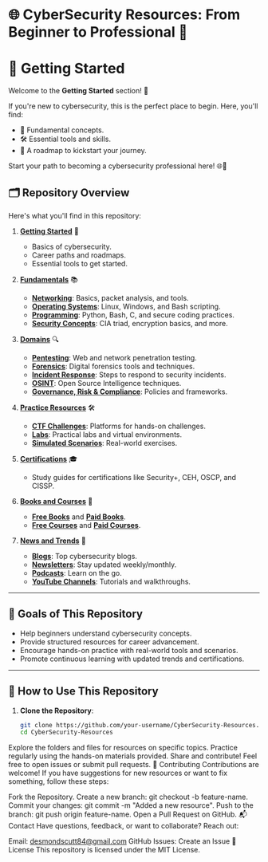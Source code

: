 # 🌐 CyberSecurity Resources: From Beginner to Professional 🚀

# 🏁 Getting Started

Welcome to the **Getting Started** section! 🎉

If you're new to cybersecurity, this is the perfect place to begin. Here, you'll find:
- 🌟 Fundamental concepts.
- 🛠️ Essential tools and skills.
- 🚀 A roadmap to kickstart your journey.

Start your path to becoming a cybersecurity professional here! 🌐🔐


## 🗂️ Repository Overview

Here's what you'll find in this repository:

1. **[Getting Started](Cybersecurity-Resources/Getting-Started)** 🌟
   - Basics of cybersecurity.
   - Career paths and roadmaps.
   - Essential tools to get started.

2. **[Fundamentals](Cybersecurity-Resources/Fundamentals)** 📚
   - **[Networking](Cybersecurity-Resources/Fundamentals/Networking)**: Basics, packet analysis, and tools.
   - **[Operating Systems](Cybersecurity-Resources/Fundamentals/Operating-Systems)**: Linux, Windows, and Bash scripting.
   - **[Programming](Cybersecurity-Resources/Fundamentals/Programming)**: Python, Bash, C, and secure coding practices.
   - **[Security Concepts](Cybersecurity-Resources/Fundamentals/Security-Concepts)**: CIA triad, encryption basics, and more.

3. **[Domains](Cybersecurity-Resources/Domains)** 🔍
   - **[Pentesting](Cybersecurity-Resources/Domains/Pentesting)**: Web and network penetration testing.
   - **[Forensics](Cybersecurity-Resources/Domains/Forensics)**: Digital forensics tools and techniques.
   - **[Incident Response](Cybersecurity-Resources/Domains/Incident-Response)**: Steps to respond to security incidents.
   - **[OSINT](Cybersecurity-Resources/Domains/OSINT)**: Open Source Intelligence techniques.
   - **[Governance, Risk & Compliance](Cybersecurity-Resources/Domains/Governance-Risk-Compliance)**: Policies and frameworks.

4. **[Practice Resources](Cybersecurity-Resources/Practice-Resources)** 🛠️
   - **[CTF Challenges](Cybersecurity-Resources/Practice-Resources/CTF-Challenges)**: Platforms for hands-on challenges.
   - **[Labs](Cybersecurity-Resources/Practice-Resources/Labs)**: Practical labs and virtual environments.
   - **[Simulated Scenarios](Cybersecurity-Resources/Practice-Resources/Simulated-Scenarios)**: Real-world exercises.

5. **[Certifications](Cybersecurity-Resources/Certifications)** 🎓
   - Study guides for certifications like Security+, CEH, OSCP, and CISSP.

6. **[Books and Courses](Cybersecurity-Resources/Books-and-Courses)** 📖
   - **[Free Books](Cybersecurity-Resources/Books-and-Courses/Free-Books)** and **[Paid Books](Cybersecurity-Resources/Books-and-Courses/Paid-Books)**.
   - **[Free Courses](Cybersecurity-Resources/Books-and-Courses/Free-Courses)** and **[Paid Courses](Cybersecurity-Resources/Books-and-Courses/Paid-Courses)**.

7. **[News and Trends](Cybersecurity-Resources/News-and-Trends)** 📰
   - **[Blogs](Cybersecurity-Resources/News-and-Trends/Blogs)**: Top cybersecurity blogs.
   - **[Newsletters](Cybersecurity-Resources/News-and-Trends/Newsletters)**: Stay updated weekly/monthly.
   - **[Podcasts](Cybersecurity-Resources/News-and-Trends/Podcasts)**: Learn on the go.
   - **[YouTube Channels](Cybersecurity-Resources/News-and-Trends/YouTube-Channels)**: Tutorials and walkthroughs.

---

## 🎯 Goals of This Repository

- Help beginners understand cybersecurity concepts.
- Provide structured resources for career advancement.
- Encourage hands-on practice with real-world tools and scenarios.
- Promote continuous learning with updated trends and certifications.

---

## 🌟 How to Use This Repository

1. **Clone the Repository**:
   ```bash
   git clone https://github.com/your-username/CyberSecurity-Resources.git
   cd CyberSecurity-Resources

Explore the folders and files for resources on specific topics.
Practice regularly using the hands-on materials provided.
Share and contribute! Feel free to open issues or submit pull requests.
🤝 Contributing
Contributions are welcome! If you have suggestions for new resources or want to fix something, follow these steps:

Fork the Repository.
Create a new branch: git checkout -b feature-name.
Commit your changes: git commit -m "Added a new resource".
Push to the branch: git push origin feature-name.
Open a Pull Request on GitHub.
📬 Contact
Have questions, feedback, or want to collaborate? Reach out:

Email: desmondscutt84@gmail.com
GitHub Issues: Create an Issue
📜 License
This repository is licensed under the MIT License.



